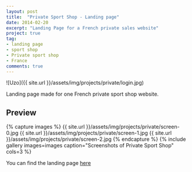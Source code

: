 ```yaml
---
layout: post
title:  "Private Sport Shop - Landing page"
date: 2014-02-20
excerpt: "Landing Page for a French private sales website"
project: true
tag:
- landing page 
- sport shop
- Private sport shop
- France
comments: true
---
```


![Uzo]({{ site.url }}/assets/img/projects/private/login.jpg)     
     
 Landing page made for one French private sport shop website.

## Preview

{% capture images %}
	{{ site.url }}/assets/img/projects/private/screen-0.jpg
	{{ site.url }}/assets/img/projects/private/screen-1.jpg
	{{ site.url }}/assets/img/projects/private/screen-2.jpg
{% endcapture %}
{% include gallery images=images caption="Screenshots of Private Sport Shop" cols=3 %}
       
You can find the landing page [here](http://offer-privatesportshop.com/)
